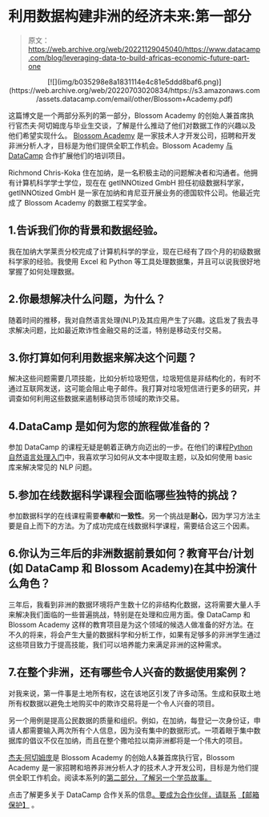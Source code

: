 # 利用数据构建非洲的经济未来:第一部分

> 原文：<https://web.archive.org/web/20221129045040/https://www.datacamp.com/blog/leveraging-data-to-build-africas-economic-future-part-one>

<center>[![](img/b035298e8a1831114e4c81e5ddd8baf6.png)](https://web.archive.org/web/20220703020834/https://s3.amazonaws.com/assets.datacamp.com/email/other/Blossom+Academy.pdf)</center>

这篇博文是一个两部分系列的第一部分，Blossom Academy 的创始人兼首席执行官杰夫·阿切姆庞与毕业生交谈，了解是什么推动了他们对数据工作的兴趣以及他们希望实现什么。 [Blossom Academy](https://web.archive.org/web/20220703020834/https://www.blossomacademy.co/) 是一家技术人才开发公司，招聘和开发非洲分析人才，目标是为他们提供全职工作机会。Blossom Academy [与 DataCamp](https://web.archive.org/web/20220703020834/https://s3.amazonaws.com/assets.datacamp.com/email/other/Blossom+Academy.pdf) 合作扩展他们的培训项目。

Richmond Chris-Koka 住在加纳，是一名积极主动的问题解决者和沟通者。他拥有计算机科学学士学位，现在在 getINNOtized GmbH 担任初级数据科学家，getINNOtized GmbH 是一家在加纳和肯尼亚开展业务的德国软件公司。他最近完成了 Blossom Academy 的数据工程奖学金。

## 1.告诉我们你的背景和数据经验。

我在加纳大学莱贡分校完成了计算机科学的学业，现在已经有了四个月的初级数据科学家的经验。我使用 Excel 和 Python 等工具处理数据集，并且可以说我很好地掌握了如何处理数据。

## 2.你最想解决什么问题，为什么？

随着时间的推移，我对自然语言处理(NLP)及其应用产生了兴趣。这启发了我去寻求解决问题，比如最近欺诈性金融交易的泛滥，特别是移动支付交易。

## 3.你打算如何利用数据来解决这个问题？

解决这些问题需要几项技能，比如分析垃圾短信，垃圾短信是非结构化的，有时不通过互联网发送，这可能会阻止电子邮件。我打算对垃圾短信进行更多的研究，并调查如何利用这些数据来遏制移动货币领域的欺诈交易。

## 4.DataCamp 是如何为您的旅程做准备的？

参加 DataCamp 的课程无疑是朝着正确方向迈出的一步。在他们的课程[Python 自然语言处理入门](https://web.archive.org/web/20220703020834/https://www.datacamp.com/courses/natural-language-processing-fundamentals-in-python)中，我喜欢学习如何从文本中提取主题，以及如何使用 basic 库来解决常见的 NLP 问题。

## 5.参加在线数据科学课程会面临哪些独特的挑战？

参加数据科学的在线课程需要**奉献**和**一致性**。另一个挑战是**耐心**，因为学习方法主要是自上而下的方法。为了成功完成在线数据科学课程，需要结合这三个因素。

## 6.你认为三年后的非洲数据前景如何？教育平台/计划(如 DataCamp 和 Blossom Academy)在其中扮演什么角色？

三年后，我看到非洲的数据环境将产生数十亿的非结构化数据，这将需要大量人手来解决我们面临的一些普遍挑战，特别是在处理和应用方面。像 DataCamp 和 Blossom Academy 这样的教育项目是为这个领域的候选人做准备的好方法。在不久的将来，将会产生大量的数据科学和分析工作，如果有足够多的非洲学生通过这些项目致力于提高技能，我们可以培养能力来满足非洲的这种需求。

## 7.在整个非洲，还有哪些令人兴奋的数据使用案例？

对我来说，第一件事是土地所有权，这在该地区引发了许多动荡。生成和获取土地所有权数据以避免土地购买中的欺诈交易将是一个令人兴奋的项目。

另一个用例是提高公民数据的质量和组织。例如，在加纳，每登记一次身份证，申请人都需要输入两次所有个人信息，因为没有集中的数据形式。一项着眼于集中数据库的倡议不仅在加纳，而且在整个撒哈拉以南非洲都将是一个伟大的项目。

[杰夫·阿切姆庞](https://web.archive.org/web/20220703020834/https://www.linkedin.com/in/jephthahacheampong/)是 Blossom Academy 的创始人&兼首席执行官，Blossom Academy 是一家招聘和培养非洲分析人才的技术人才开发公司，目标是为他们提供全职工作机会。阅读本系列的[第二部分，了解另一个学员故事。](https://web.archive.org/web/20220703020834/https://www.datacamp.com/community/blog/blossom-academy-q-a-part-2)

点击了解更多关于 DataCamp 合作关系的信息[。要成为合作伙伴，请联系](https://web.archive.org/web/20220703020834/https://www.datacamp.com/community/blog/free-datacamp-subscriptions) [【邮箱保护】](/web/20220703020834/https://www.datacamp.com/cdn-cgi/l/email-protection#c1a6a8b7a4a0b6a0b881a5a0b5a0a2a0acb1efa2aeac) 。